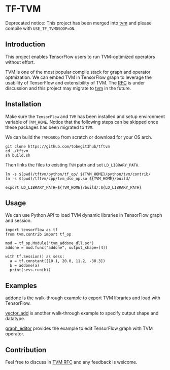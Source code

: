 # TF-TVM

Deprecated notice: This project has been merged into [tvm](https://github.com/apache/incubator-tvm) and please compile with `USE_TF_TVMDSOOP=ON`.

## Introduction

This project enables TensorFlow users to run TVM-optimized operators without effort. 

TVM is one of the most popular compile stack for graph and operator optmization. We can embed TVM in TensorFlow graph to leverage the usability of TensorFlow and extensibility of TVM. The [RFC](https://discuss.tvm.ai/t/rfc-add-tensorflow-custom-op-to-embed-tvm-runtime-in-tensorflow-graph-and-session/4601) is under discussion and this project may migrate to [tvm](https://github.com/apache/incubator-tvm) in the future.

## Installation

Make sure the `TensorFlow` and `TVM` has been installed and setup environment variable of `TVM_HOME`. Notice that the following steps can be skipped once these packages has been migrated to `TVM`.

We can build the `TVMDSOOp` from scratch or download for your OS arch.

```
git clone https://github.com/tobegit3hub/tftvm
cd ./tftvm
sh build.sh
```

Then links the files to existing `TVM` path and set `LD_LIBRARY_PATH`.
```
ln -s $(pwd)/tftvm/python/tf_op/ ${TVM_HOME}/python/tvm/contrib/
ln -s $(pwd)/tftvm/cpp/tvm_dso_op.so ${TVM_HOME}/build/

export LD_LIBRARY_PATH=${TVM_HOME}/build/:${LD_LIBRARY_PATH}
```

## Usage

We can use Python API to load TVM dynamic libraries in TensorFlow graph and session.

```
import tensorflow as tf
from tvm.contrib import tf_op

mod = tf_op.Module("tvm_addone_dll.so")
addone = mod.func("addone", output_shape=[4])

with tf.Session() as sess:
  a = tf.constant([10.1, 20.0, 11.2, -30.3])
  b = addone(a)
  print(sess.run(b))
```

## Examples

[addone](./examples/addone/) is the walk-through example to export TVM libraries and load with TensorFlow.

[vector_add](./examples/vector_add/) is another walk-through example to specify output shape and datatype.

[graph_editor](./graph_editor/addone_example.py) provides the example to edit TensorFlow graph with TVM operator.

## Contribution

Feel free to discuss in [TVM RFC](https://discuss.tvm.ai/t/rfc-add-tensorflow-custom-op-to-embed-tvm-runtime-in-tensorflow-graph-and-session/4601) and any feedback is welcome.
